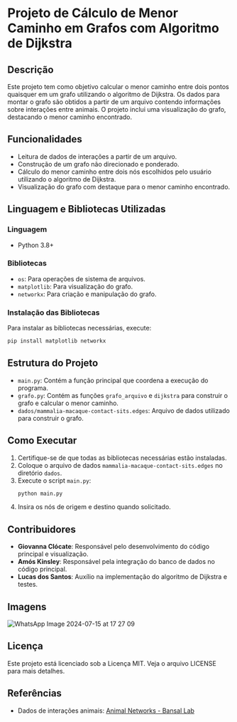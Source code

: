 # Projeto de Cálculo de Menor Caminho em Grafos com Algoritmo de Dijkstra

## Descrição
Este projeto tem como objetivo calcular o menor caminho entre dois pontos quaisquer em um grafo utilizando o algoritmo de Dijkstra. Os dados para montar o grafo são obtidos a partir de um arquivo contendo informações sobre interações entre animais. O projeto inclui uma visualização do grafo, destacando o menor caminho encontrado.

## Funcionalidades
- Leitura de dados de interações a partir de um arquivo.
- Construção de um grafo não direcionado e ponderado.
- Cálculo do menor caminho entre dois nós escolhidos pelo usuário utilizando o algoritmo de Dijkstra.
- Visualização do grafo com destaque para o menor caminho encontrado.

## Linguagem e Bibliotecas Utilizadas
### Linguagem
- Python 3.8+

### Bibliotecas
- `os`: Para operações de sistema de arquivos.
- `matplotlib`: Para visualização do grafo.
- `networkx`: Para criação e manipulação do grafo.

### Instalação das Bibliotecas
Para instalar as bibliotecas necessárias, execute:
```bash
pip install matplotlib networkx
```

## Estrutura do Projeto
- `main.py`: Contém a função principal que coordena a execução do programa.
- `grafo.py`: Contém as funções `grafo_arquivo` e `dijkstra` para construir o grafo e calcular o menor caminho.
- `dados/mammalia-macaque-contact-sits.edges`: Arquivo de dados utilizado para construir o grafo.

## Como Executar
1. Certifique-se de que todas as bibliotecas necessárias estão instaladas.
2. Coloque o arquivo de dados `mammalia-macaque-contact-sits.edges` no diretório `dados`.
3. Execute o script `main.py`:
   ```bash
   python main.py
   ```
4. Insira os nós de origem e destino quando solicitado.

## Contribuidores
- **Giovanna Clócate**: Responsável pelo desenvolvimento do código principal e visualização.
- **Amós Kinsley**: Responsável pela integração do banco de dados no código principal.
- **Lucas dos Santos**: Auxílio na implementação do algoritmo de Dijkstra e testes.

## Imagens
![WhatsApp Image 2024-07-15 at 17 27 09](https://github.com/user-attachments/assets/88e8adee-5a66-47d5-b4c5-3896e45bbc09)

## Licença
Este projeto está licenciado sob a Licença MIT. Veja o arquivo LICENSE para mais detalhes.

## Referências
- Dados de interações animais: [Animal Networks - Bansal Lab](https://bansallab.github.io/asnr/data.html)
